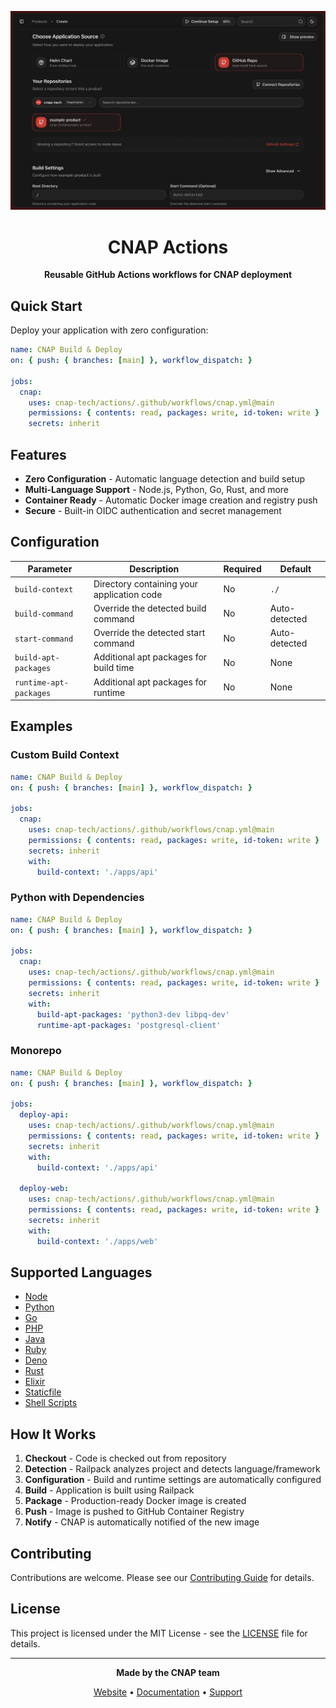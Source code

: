 <div align="center">

![CNAP Actions](assets/product-creation.png)

# CNAP Actions

**Reusable GitHub Actions workflows for CNAP deployment**

</div>

## Quick Start

Deploy your application with zero configuration:

```yaml
name: CNAP Build & Deploy
on: { push: { branches: [main] }, workflow_dispatch: }

jobs:
  cnap:
    uses: cnap-tech/actions/.github/workflows/cnap.yml@main
    permissions: { contents: read, packages: write, id-token: write }
    secrets: inherit
```

## Features

- **Zero Configuration** - Automatic language detection and build setup
- **Multi-Language Support** - Node.js, Python, Go, Rust, and more
- **Container Ready** - Automatic Docker image creation and registry push
- **Secure** - Built-in OIDC authentication and secret management

## Configuration

| Parameter              | Description                                | Required | Default       |
| ---------------------- | ------------------------------------------ | -------- | ------------- |
| `build-context`        | Directory containing your application code | No       | `./`          |
| `build-command`        | Override the detected build command        | No       | Auto-detected |
| `start-command`        | Override the detected start command        | No       | Auto-detected |
| `build-apt-packages`   | Additional apt packages for build time     | No       | None          |
| `runtime-apt-packages` | Additional apt packages for runtime        | No       | None          |

## Examples

### Custom Build Context

```yaml
name: CNAP Build & Deploy
on: { push: { branches: [main] }, workflow_dispatch: }

jobs:
  cnap:
    uses: cnap-tech/actions/.github/workflows/cnap.yml@main
    permissions: { contents: read, packages: write, id-token: write }
    secrets: inherit
    with:
      build-context: './apps/api'
```

### Python with Dependencies

```yaml
name: CNAP Build & Deploy
on: { push: { branches: [main] }, workflow_dispatch: }

jobs:
  cnap:
    uses: cnap-tech/actions/.github/workflows/cnap.yml@main
    permissions: { contents: read, packages: write, id-token: write }
    secrets: inherit
    with:
      build-apt-packages: 'python3-dev libpq-dev'
      runtime-apt-packages: 'postgresql-client'
```

### Monorepo

```yaml
name: CNAP Build & Deploy
on: { push: { branches: [main] }, workflow_dispatch: }

jobs:
  deploy-api:
    uses: cnap-tech/actions/.github/workflows/cnap.yml@main
    permissions: { contents: read, packages: write, id-token: write }
    secrets: inherit
    with:
      build-context: './apps/api'

  deploy-web:
    uses: cnap-tech/actions/.github/workflows/cnap.yml@main
    permissions: { contents: read, packages: write, id-token: write }
    secrets: inherit
    with:
      build-context: './apps/web'
```

## Supported Languages

- [Node](https://railpack.com/languages/node)
- [Python](https://railpack.com/languages/python)
- [Go](https://railpack.com/languages/golang)
- [PHP](https://railpack.com/languages/php)
- [Java](https://railpack.com/languages/java)
- [Ruby](https://railpack.com/languages/ruby)
- [Deno](https://railpack.com/languages/deno)
- [Rust](https://railpack.com/languages/rust)
- [Elixir](https://railpack.com/languages/elixir)
- [Staticfile](https://railpack.com/languages/staticfile)
- [Shell Scripts](https://railpack.com/languages/shell)

## How It Works

1. **Checkout** - Code is checked out from repository
2. **Detection** - Railpack analyzes project and detects language/framework
3. **Configuration** - Build and runtime settings are automatically configured
4. **Build** - Application is built using Railpack
5. **Package** - Production-ready Docker image is created
6. **Push** - Image is pushed to GitHub Container Registry
7. **Notify** - CNAP is automatically notified of the new image

## Contributing

Contributions are welcome. Please see our [Contributing Guide](CONTRIBUTING.md) for details.

## License

This project is licensed under the MIT License - see the [LICENSE](LICENSE) file for details.

---

<div align="center">

**Made by the CNAP team**

[Website](https://cnap.tech) • [Documentation](https://docs.cnap.tech) • [Support](https://cnap.tech/discord)

</div>
